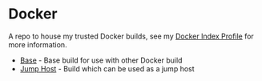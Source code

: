 Docker
=============

A repo to house my trusted Docker builds, see my [Docker Index Profile](https://index.docker.io/u/russmckendrick/) for more information.


- [Base](https://index.docker.io/u/russmckendrick/base/) - Base build for use with other Docker build
- [Jump Host](https://index.docker.io/u/russmckendrick/jump-host/) - Build which can be used as a jump host
